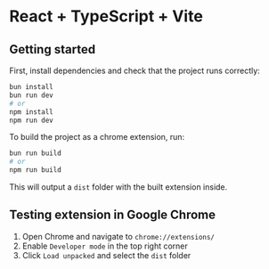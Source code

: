 # React + TypeScript + Vite

## Getting started


First, install dependencies and check that the project runs correctly: 
```bash
bun install
bun run dev
# or
npm install
npm run dev
```

To build the project as a chrome extension, run:
```bash
bun run build
# or
npm run build
```
This will output a `dist` folder with the built extension inside.

## Testing extension in Google Chrome
1. Open Chrome and navigate to `chrome://extensions/`
2. Enable `Developer mode` in the top right corner
3. Click `Load unpacked` and select the `dist` folder
